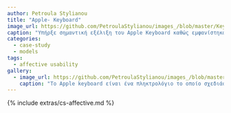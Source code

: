 ```yaml
---
author: Petroula Stylianou
title: "Apple- Keyboard"
image_url: https://github.com/PetroulaStylianou/images_/blob/master/Keyboard.jpeg
caption: "Υπήρξε σημαντική εξέλιξη του Apple Keyboard καθώς εμφανίστηκαν περισσότερα και καλύτερα μοντέλα."
categories:
  - case-study
  - models
tags:
  - affective usability
gallery:
  - image_url: https://github.com/PetroulaStylianou/images_/blob/master/Keyboard.jpeg
    caption: "To Apple keyboard είναι ένα πληκτρολόγιο το οποίο σχεδιάστηκε από την Apple Inc. Η Apple προσφέρει μόνο τρία πληκτρολόγια μέσω Bluetooth, το Magic Keyboard και Magic Keyboard με Numeric Keypad. Και τα δύο έχουν μία παρόμοια εμφάνιση και αίσθηση."
---
```


{% include extras/cs-affective.md %}
